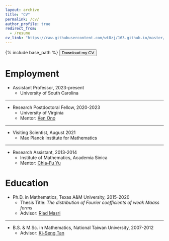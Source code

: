 ```yaml
---
layout: archive
title: "CV"
permalink: /cv/
author_profile: true
redirect_from:
  - /resume
cv_link: "https://raw.githubusercontent.com/wt8zj/163.github.io/master/files/Tsai-cv.pdf"
---
```



{% include base_path %}
<button onclick="openCV()">Download my CV</button>

<script>
function openCV() {
    window.open("{{ page.cv_link }}", "_blank");
}
</script>

Employment
======
* Assistant Professor, 2023-present
  * University of South Carolina
    
***

* Research Postdoctoral Fellow, 2020-2023
  * University of Virginia
  * Mentor: [Ken Ono](https://uva.theopenscholar.com/ken-ono/)
    
***

* Visiting Scientist, August 2021 
  * Max Planck Institute for Mathematics
    
***

* Research Assistant, 2013-2014
  * Institute of Mathematics, Academia Sinica
  * Mentor: [Chia-Fu Yu](https://www.math.sinica.edu.tw/www/people/websty5_20e.jsp?owner=chiafu)

Education
======
* Ph.D. in Mathematics, Texas A&M University, 2015-2020
  * Thesis Title: *The distribution of Fourier coefficients of weak Maass forms*
  * Advisor: [Riad Masri](https://www.math.tamu.edu/directory/formalpg.php?user=masri)
  
***

* B.S. & M.Sc. in Mathematics, National Taiwan University, 2007-2012
  * Advisor: [Ki-Seng Tan](http://www.math.ntu.edu.tw/en/entity_people/entity_people/21476) 



<!--
  
Skills
======
* Skill 1
* Skill 2
  * Sub-skill 2.1
  * Sub-skill 2.2
  * Sub-skill 2.3
* Skill 3

Publications
======
  <ul>{% for post in site.publications %}
    {% include archive-single-cv.html %}
  {% endfor %}</ul>
  
Talks
======
  <ul>{% for post in site.talks %}
    {% include archive-single-talk-cv.html %}
  {% endfor %}</ul>
  
Teaching
======
  <ul>{% for post in site.teaching %}
    {% include archive-single-cv.html %}
  {% endfor %}</ul>
  
Service and leadership
======
* Currently signed in to 43 different slack teams
-->
